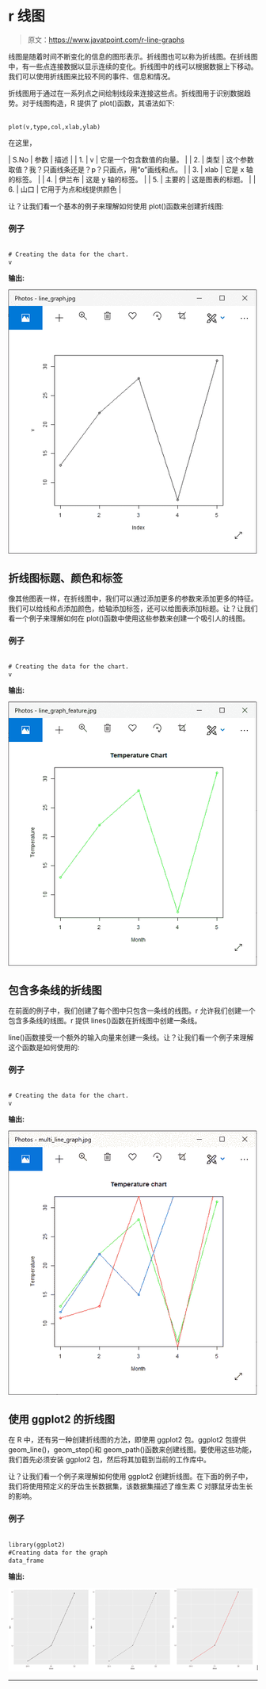 # r 线图

> 原文：<https://www.javatpoint.com/r-line-graphs>

线图是随着时间不断变化的信息的图形表示。折线图也可以称为折线图。在折线图中，有一些点连接数据以显示连续的变化。折线图中的线可以根据数据上下移动。我们可以使用折线图来比较不同的事件、信息和情况。

折线图用于通过在一系列点之间绘制线段来连接这些点。折线图用于识别数据趋势。对于线图构造，R 提供了 plot()函数，其语法如下:

```

plot(v,type,col,xlab,ylab)

```

在这里，

| S.No | 参数 | 描述 |
| 1. | v | 它是一个包含数值的向量。 |
| 2. | 类型 | 这个参数取值？我？只画线条还是？p？只画点，用“o”画线和点。 |
| 3. | xlab | 它是 x 轴的标签。 |
| 4. | 伊兰布 | 这是 y 轴的标签。 |
| 5. | 主要的 | 这是图表的标题。 |
| 6. | 山口 | 它用于为点和线提供颜色 |

让？让我们看一个基本的例子来理解如何使用 plot()函数来创建折线图:

### 例子

```

# Creating the data for the chart.
v 
```

**输出:**

![R Line Graphs](img/909ec01da4a6f1c0d3f1aabe44970609.png)

## 折线图标题、颜色和标签

像其他图表一样，在折线图中，我们可以通过添加更多的参数来添加更多的特征。我们可以给线和点添加颜色，给轴添加标签，还可以给图表添加标题。让？让我们看一个例子来理解如何在 plot()函数中使用这些参数来创建一个吸引人的线图。

### 例子

```

# Creating the data for the chart.
v 
```

**输出:**

![R Line Graphs](img/46ccde7f3926651f975e89c21a495ee5.png)

## 包含多条线的折线图

在前面的例子中，我们创建了每个图中只包含一条线的线图。r 允许我们创建一个包含多条线的线图。r 提供 lines()函数在折线图中创建一条线。

line()函数接受一个额外的输入向量来创建一条线。让？让我们看一个例子来理解这个函数是如何使用的:

### 例子

```

# Creating the data for the chart.
v 
```

**输出:**

![R Line Graphs](img/51df6443a1dd5023528e990cff9d9725.png)

## 使用 ggplot2 的折线图

在 R 中，还有另一种创建折线图的方法，即使用 ggplot2 包。ggplot2 包提供 geom_line()，geom_step()和 geom_path()函数来创建线图。要使用这些功能，我们首先必须安装 ggplot2 包，然后将其加载到当前的工作库中。

让？让我们看一个例子来理解如何使用 ggplot2 创建折线图。在下面的例子中，我们将使用预定义的牙齿生长数据集，该数据集描述了维生素 C 对豚鼠牙齿生长的影响。

### 例子

```

library(ggplot2)
#Creating data for the graph
data_frame
```

**输出:**

![R Line Graphs](img/38cddda61388a47c4bec5cf8870162b9.png)

* * *
